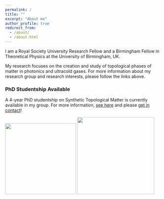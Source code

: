 ```yaml
---
permalink: /
title: ""
excerpt: "About me"
author_profile: true
redirect_from:
  - /about/
  - /about.html
---
```




I am a Royal Society University Research Fellow and a Birmingham Fellow in Theoretical Physics at the University of Birmingham, UK.

My research focuses on the creation and study of topological phases of matter in photonics and ultracold gases. For more information about my research group and research interests, please follow the links above.

### PhD  Studentship Available

A 4-year PhD studentship on Synthetic Topological Matter is currently available in my group.
For more information, [<u>see here</u>](/group) and please [<u>get in contact</u>](mailto:H.Price.2@bham.ac.uk)!

<div class="image-gallery">
<img src="{{ '/images/BHam_Logo.png'}}" width='230'>
<img src="{{ '/images/royal-society-logo.jpg'}}"  width='250'>
<div class="clear"></div>
</div>
